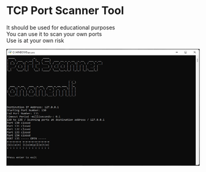 # TCP Port Scanner Tool

It should be used for educational purposes  
You can use it to scan your own ports  
Use is at your own risk  

![alt text](https://github.com/ononemli/port-scan/blob/main/port-scan.jpg)
